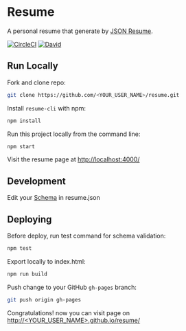 # Resume

A personal resume that generate by [JSON Resume](https://jsonresume.org/getting-started/).

[![CircleCI](https://img.shields.io/circleci/project/amowu/resume.svg?style=flat-square)](https://circleci.com/gh/amowu/resume)
[![David](https://img.shields.io/david/amowu/resume.svg?style=flat-square)](https://david-dm.org/amowu/resume)

## Run Locally

Fork and clone repo:

```sh
git clone https://github.com/<YOUR_USER_NAME>/resume.git
```

Install `resume-cli` with npm:

```sh
npm install
```

Run this project locally from the command line:

```sh
npm start
```

Visit the resume page at [http://localhost:4000/](http://localhost:4000/)

## Development

Edit your [Schema](https://jsonresume.org/schema/) in resume.json

## Deploying

Before deploy, run test command for schema validation:

```sh
npm test
```

Export locally to index.html:

```sh
npm run build
```

Push change to your GitHub `gh-pages` branch:

```sh
git push origin gh-pages
```

Congratulations! now you can visit page on [http://<YOUR_USER_NAME>.github.io/resume/](http://<YOUR_USER_NAME>.github.io/resume/)
